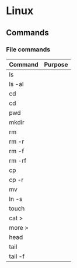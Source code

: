 # Linux

## Commands

### File commands

| Command             | Purpose |
| ------------------- | ------- |
| ls                  |         |
| ls -al              |         |
| cd <dir>            |         |
| cd                  |         |
| pwd                 |         |
| mkdir <dir>         |         |
| rm <file>           |         |
| rm -r <dir>         |         |
| rm -f <file>        |         |
| rm -rf <dir>        |         |
| cp <file1> <file2>  |         |
| cp -r <dir1> <dir2> |         |
| mv <file1> <file2>  |         |
| ln -s <file> <link> |         |
| touch <file>        |         |
| cat > <file>        |         |
| more > <file>       |         |
| head <file>         |         |
| tail <file>         |         |
| tail -f <file>      |         |

